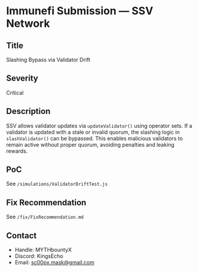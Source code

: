 # Immunefi Submission — SSV Network

## Title
Slashing Bypass via Validator Drift

## Severity
Critical

## Description
SSV allows validator updates via `updateValidator()` using operator sets. If a validator is updated with a stale or invalid quorum, the slashing logic in `slashValidator()` can be bypassed. This enables malicious validators to remain active without proper quorum, avoiding penalties and leaking rewards.

## PoC
See `/simulations/ValidatorDriftTest.js`

## Fix Recommendation
See `/fix/FixRecommendation.md`

## Contact
- Handle: MYTHbountyX  
- Discord: KingsEcho  
- Email: sc00px.mask@gmail.com
